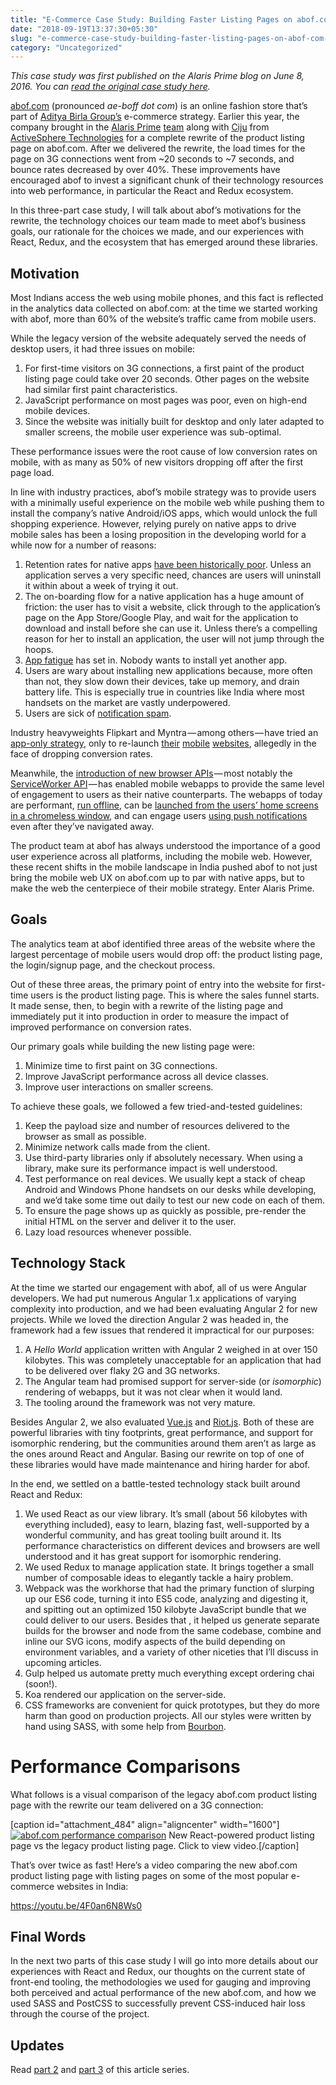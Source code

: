 ```yaml
---
title: "E-Commerce Case Study: Building Faster Listing Pages on abof.com (Part 1)"
date: "2018-09-19T13:37:30+05:30"
slug: "e-commerce-case-study-building-faster-listing-pages-on-abof-com-part-1"
category: "Uncategorized"
---
```


_This case study was first published on the Alaris Prime blog on June 8, 2016. You can [read the original case study here](https://alarisprime.blog/e-commerce-case-study-building-faster-listing-pages-on-abof-com-part-1-cb99231a1e8a)._

[abof.com](https://abof.com) (pronounced _ae-boff dot com_) is an online fashion store that’s part of [Aditya Birla Group’s](https://en.wikipedia.org/wiki/Aditya_Birla_Group) e-commerce strategy. Earlier this year, the company brought in the [Alaris Prime](https://alarisprime.com/) [team](https://alarisprime.com/team) along with [Ciju](https://github.com/ciju) from [ActiveSphere Technologies](http://activesphere.com/) for a complete rewrite of the product listing page on abof.com. After we delivered the rewrite, the load times for the page on 3G connections went from ~20 seconds to ~7 seconds, and bounce rates decreased by over 40%. These improvements have encouraged abof to invest a significant chunk of their technology resources into web performance, in particular the React and Redux ecosystem.

In this three-part case study, I will talk about abof’s motivations for the rewrite, the technology choices our team made to meet abof’s business goals, our rationale for the choices we made, and our experiences with React, Redux, and the ecosystem that has emerged around these libraries.

## Motivation

Most Indians access the web using mobile phones, and this fact is reflected in the analytics data collected on abof.com: at the time we started working with abof, more than 60% of the website’s traffic came from mobile users.

While the legacy version of the website adequately served the needs of desktop users, it had three issues on mobile:

1.  For first-time visitors on 3G connections, a first paint of the product listing page could take over 20 seconds. Other pages on the website had similar first paint characteristics.
2.  JavaScript performance on most pages was poor, even on high-end mobile devices.
3.  Since the website was initially built for desktop and only later adapted to smaller screens, the mobile user experience was sub-optimal.

These performance issues were the root cause of low conversion rates on mobile, with as many as 50% of new visitors dropping off after the first page load.

In line with industry practices, abof’s mobile strategy was to provide users with a minimally useful experience on the mobile web while pushing them to install the company’s native Android/iOS apps, which would unlock the full shopping experience. However, relying purely on native apps to drive mobile sales has been a losing proposition in the developing world for a while now for a number of reasons:

1.  Retention rates for native apps [have been historically poor](http://andrewchen.co/new-data-shows-why-losing-80-of-your-mobile-users-is-normal-and-that-the-best-apps-do-much-better/). Unless an application serves a very specific need, chances are users will uninstall it within about a week of trying it out.
2.  The on-boarding flow for a native application has a huge amount of friction: the user has to visit a website, click through to the application’s page on the App Store/Google Play, and wait for the application to download and install before she can use it. Unless there’s a compelling reason for her to install an application, the user will not jump through the hoops.
3.  [App fatigue](http://techcrunch.com/2016/02/03/app-fatigue/) has set in. Nobody wants to install yet another app.
4.  Users are wary about installing new applications because, more often than not, they slow down their devices, take up memory, and drain battery life. This is especially true in countries like India where most handsets on the market are vastly underpowered.
5.  Users are sick of [notification spam](http://www.xda-developers.com/sunday-debate-are-push-notification-ads-ever-okay/).

Industry heavyweights Flipkart and Myntra — among others — have tried an [app-only strategy](http://gadgets.ndtv.com/internet/news/flipkart-to-go-myntras-app-only-way-from-september-713247), only to re-launch [their](http://timesofindia.indiatimes.com/business/india-business/Flipkart-drops-its-plan-to-go-app-only/articleshow/49751060.cms) [mobile](http://indianexpress.com/article/technology/social/myntra-ditches-app-only-mode-as-mobile-site-goes-live-heres-what-it-means/) [websites](https://www.techinasia.com/flipkart-myntra-app-only-disaster), allegedly in the face of dropping conversion rates.

Meanwhile, the [introduction of new browser APIs](https://whatwebcando.today/) — most notably the [ServiceWorker API](https://developer.mozilla.org/en-US/docs/Web/API/Service_Worker_API) — has enabled mobile webapps to provide the same level of engagement to users as their native counterparts. The webapps of today are performant, [run offline](https://developers.google.com/web/updates/2015/11/app-shell?hl=en), can be [launched from the users’ home screens in a chromeless window](https://developers.google.com/web/updates/2015/03/increasing-engagement-with-app-install-banners-in-chrome-for-android?hl=en), and can engage users [using push notifications](https://developers.google.com/web/fundamentals/getting-started/push-notifications/?hl=en) even after they’ve navigated away.

The product team at abof has always understood the importance of a good user experience across all platforms, including the mobile web. However, these recent shifts in the mobile landscape in India pushed abof to not just bring the mobile web UX on abof.com up to par with native apps, but to make the web the centerpiece of their mobile strategy. Enter Alaris Prime.

## Goals

The analytics team at abof identified three areas of the website where the largest percentage of mobile users would drop off: the product listing page, the login/signup page, and the checkout process.

Out of these three areas, the primary point of entry into the website for first-time users is the product listing page. This is where the sales funnel starts. It made sense, then, to begin with a rewrite of the listing page and immediately put it into production in order to measure the impact of improved performance on conversion rates.

Our primary goals while building the new listing page were:

1.  Minimize time to first paint on 3G connections.
2.  Improve JavaScript performance across all device classes.
3.  Improve user interactions on smaller screens.

To achieve these goals, we followed a few tried-and-tested guidelines:

1.  Keep the payload size and number of resources delivered to the browser as small as possible.
2.  Minimize network calls made from the client.
3.  Use third-party libraries only if absolutely necessary. When using a library, make sure its performance impact is well understood.
4.  Test performance on real devices. We usually kept a stack of cheap Android and Windows Phone handsets on our desks while developing, and we’d take some time out daily to test our new code on each of them.
5.  To ensure the page shows up as quickly as possible, pre-render the initial HTML on the server and deliver it to the user.
6.  Lazy load resources whenever possible.

## Technology Stack

At the time we started our engagement with abof, all of us were Angular developers. We had put numerous Angular 1.x applications of varying complexity into production, and we had been evaluating Angular 2 for new projects. While we loved the direction Angular 2 was headed in, the framework had a few issues that rendered it impractical for our purposes:

1.  A _Hello World_ application written with Angular 2 weighed in at over 150 kilobytes. This was completely unacceptable for an application that had to be delivered over flaky 2G and 3G networks.
2.  The Angular team had promised support for server-side (or _isomorphic_) rendering of webapps, but it was not clear when it would land.
3.  The tooling around the framework was not very mature.

Besides Angular 2, we also evaluated [Vue.js](https://vuejs.org/) and [Riot.js](http://riotjs.com/). Both of these are powerful libraries with tiny footprints, great performance, and support for isomorphic rendering, but the communities around them aren’t as large as the ones around React and Angular. Basing our rewrite on top of one of these libraries would have made maintenance and hiring harder for abof.

In the end, we settled on a battle-tested technology stack built around React and Redux:

1.  We used React as our view library. It’s small (about 56 kilobytes with everything included), easy to learn, blazing fast, well-supported by a wonderful community, and has great tooling built around it. Its performance characteristics on different devices and browsers are well understood and it has great support for isomorphic rendering.
2.  We used Redux to manage application state. It brings together a small number of composable ideas to elegantly tackle a hairy problem.
3.  Webpack was the workhorse that had the primary function of slurping up our ES6 code, turning it into ES5 code, analyzing and digesting it, and spitting out an optimized 150 kilobyte JavaScript bundle that we could deliver to our users. Besides that , it helped us generate separate builds for the browser and node from the same codebase, combine and inline our SVG icons, modify aspects of the build depending on environment variables, and a variety of other niceties that I’ll discuss in upcoming articles.
4.  Gulp helped us automate pretty much everything except ordering chai (soon!).
5.  Koa rendered our application on the server-side.
6.  CSS frameworks are convenient for quick prototypes, but they do more harm than good on production projects. All our styles were written by hand using SASS, with some help from [Bourbon](http://bourbon.io/).

# Performance Comparisons

What follows is a visual comparison of the legacy abof.com product listing page with the rewrite our team delivered on a 3G connection:

\[caption id="attachment\_484" align="aligncenter" width="1600"\][![abof.com performance comparison](https://ankursethi.in/wp-content/uploads/2018/09/1_6NO0dbLuJTBbxSGkGxFxVw.png)](https://www.youtube.com/watch?v=6dy6xSGYygE) New React-powered product listing page vs the legacy product listing page. Click to view video.\[/caption\]

That’s over twice as fast! Here’s a video comparing the new abof.com product listing page with listing pages on some of the most popular e-commerce websites in India:

https://youtu.be/4F0an6N8Ws0

## Final Words

In the next two parts of this case study I will go into more details about our experiences with React and Redux, our thoughts on the current state of front-end tooling, the methodologies we used for gauging and improving both perceived and actual performance of the new abof.com, and how we used SASS and PostCSS to successfully prevent CSS-induced hair loss through the course of the project.

## Updates

Read [part 2](https://ankursethi.in/2018/09/20/e-commerce-case-study-building-faster-listing-pages-on-abof-com-part-2/) and [part 3](https://ankursethi.in/2018/09/20/e-commerce-case-study-building-faster-listing-pages-on-abof-com-part-3/) of this article series.